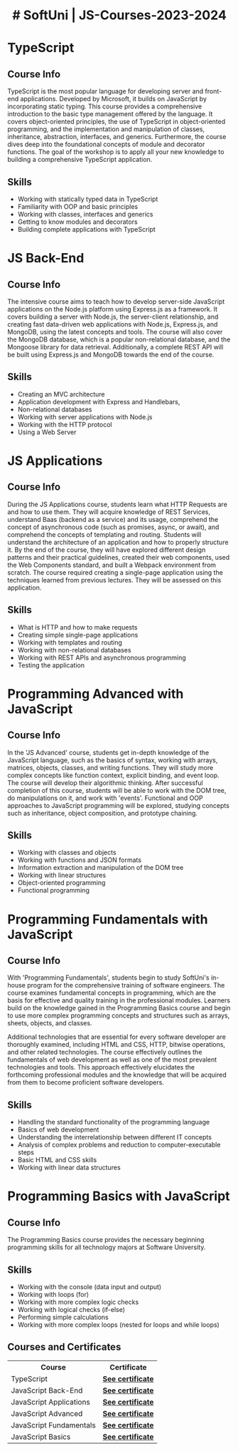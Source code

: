 # <p align="center"># SoftUni | JS-Courses-2023-2024<p>

# TypeScript

## Course Info

TypeScript is the most popular language for developing server and front-end applications. Developed by Microsoft, it builds on JavaScript by incorporating static typing. This course provides a comprehensive introduction to the basic type management offered by the language. It covers object-oriented principles, the use of TypeScript in object-oriented programming, and the implementation and manipulation of classes, inheritance, abstraction, interfaces, and generics. Furthermore, the course dives deep into the foundational concepts of module and decorator functions. The goal of the workshop is to apply all your new knowledge to building a comprehensive TypeScript application.

## Skills

- Working with statically typed data in TypeScript
- Familiarity with OOP and basic principles
- Working with classes, interfaces and generics
- Getting to know modules and decorators
- Building complete applications with TypeScript

# JS Back-End

## Course Info

The intensive course aims to teach how to develop server-side JavaScript applications on the Node.js platform using Express.js as a framework. It covers building a server with Node.js, the server-client relationship, and creating fast data-driven web applications with Node.js, Express.js, and MongoDB, using the latest concepts and tools. The course will also cover the MongoDB database, which is a popular non-relational database, and the Mongoose library for data retrieval. Additionally, a complete REST API will be built using Express.js and MongoDB towards the end of the course.

## Skills

- Creating an MVC architecture
- Application development with Express and Handlebars,
- Non-relational databases
- Working with server applications with Node.js
- Working with the HTTP protocol
- Using a Web Server

# JS Applications

## Course Info

During the JS Applications course, students learn what HTTP Requests are and how to use them. They will acquire knowledge of REST Services, understand Baas (backend as a service) and its usage, comprehend the concept of asynchronous code (such as promises, async, or await), and comprehend the concepts of templating and routing. Students will understand the architecture of an application and how to properly structure it. By the end of the course, they will have explored different design patterns and their practical guidelines, created their web components, used the Web Components standard, and built a Webpack environment from scratch.
The course required creating a single-page application using the techniques learned from previous lectures. They will be assessed on this application.

## Skills

- What is HTTP and how to make requests
- Creating simple single-page applications
- Working with templates and routing
- Working with non-relational databases
- Working with REST APIs and asynchronous programming
- Testing the application

# Programming Advanced with JavaScript

## Course Info

In the 'JS Advanced' course, students get in-depth knowledge of the JavaScript language, such as the basics of syntax, working with arrays, matrices, objects, classes, and writing functions. They will study more complex concepts like function context, explicit binding, and event loop. The course will develop their algorithmic thinking. After successful completion of this course, students will be able to work with the DOM tree, do manipulations on it, and work with 'events'. Functional and OOP approaches to JavaScript programming will be explored, studying concepts such as inheritance, object composition, and prototype chaining.

## Skills

- Working with classes and objects
- Working with functions and JSON formats
- Information extraction and manipulation of the DOM tree
- Working with linear structures
- Object-oriented programming
- Functional programming

# Programming Fundamentals with JavaScript

## Course Info

With 'Programming Fundamentals', students begin to study SoftUni's in-house program for the comprehensive training of software engineers. The course examines fundamental concepts in programming, which are the basis for effective and quality training in the professional modules. Learners build on the knowledge gained in the Programming Basics course and begin to use more complex programming concepts and structures such as arrays, sheets, objects, and classes.

Additional technologies that are essential for every software developer are thoroughly examined, including HTML and CSS, HTTP, bitwise operations, and other related technologies. The course effectively outlines the fundamentals of web development as well as one of the most prevalent technologies and tools. This approach effectively elucidates the forthcoming professional modules and the knowledge that will be acquired from them to become proficient software developers.

## Skills

- Handling the standard functionality of the programming language
- Basics of web development
- Understanding the interrelationship between different IT concepts
- Analysis of complex problems and reduction to computer-executable steps
- Basic HTML and CSS skills
- Working with linear data structures

# Programming Basics with JavaScript

## Course Info

The Programming Basics course provides the necessary beginning programming skills for all technology majors at Software University.

## Skills

- Working with the console (data input and output)
- Working with loops (for)
- Working with more complex logic checks
- Working with logical checks (if-else)
- Performing simple calculations
- Working with more complex loops (nested for loops and while loops)

## Courses and Certificates

<div>
<table>
  <tr>
    <th>Course</th>
    <th>Certificate</th>
    </tr>
  <tr>
     <td>TypeScript</td>
      <td><a href="https://softuni.bg/certificates/details/215471/40758059"><strong>See certificate</strong></a></td>
  </tr>  
   <tr>
     <td>JavaScript Back-End</td>
      <td><a href="https://softuni.bg/certificates/details/212137/c592f8c3"><strong>See certificate</strong></a></td>
  </tr>  
  <tr>
     <td>JavaScript Applications</td>
     <td><a href="https://softuni.bg/certificates/details/198127/d0656ae6"><strong>See certificate</strong></a></td>
  </tr>
    <td>JavaScript Advanced</td>
   <td><a href="https://softuni.bg/certificates/details/188228/e928dea1"><strong>See certificate</strong></a></td>
  </tr>
  <tr>
    <td>JavaScript Fundamentals</td>
    <td><a href="https://softuni.bg/certificates/details/180310/c66384e4"><strong>See certificate</strong></a></td>
  </tr>
  <tr>
    <td>JavaScript Basics</td>
    <td><a href="https://softuni.bg/certificates/details/150836/db494898"><strong>See certificate</strong></a></td>
  </tr>
</table>
</div>
